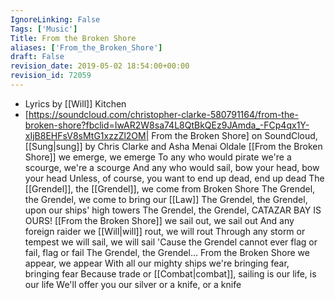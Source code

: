 ```yaml
---
IgnoreLinking: False
Tags: ['Music']
Title: From the Broken Shore
aliases: ['From_the_Broken_Shore']
draft: False
revision_date: 2019-05-02 18:54:00+00:00
revision_id: 72059
---
```


* Lyrics by [[Will]] Kitchen
* [https://soundcloud.com/christopher-clarke-580791164/from-the-broken-shore?fbclid=IwAR2W8sa74L8QtBkQEz9JAmda_-FCp4qx1Y-xIjB8EHFsV8sMtG1xzzZl2OM| From the Broken Shore] on SoundCloud, [[Sung|sung]] by Chris Clarke and Asha Menai Oldale 
[[From the Broken Shore]] we emerge, we emerge
To any who would pirate we're a scourge, we're a scourge
And any who would sail, bow your head, bow your head
Unless, of course, you want to end up dead, end up dead
The [[Grendel]], the [[Grendel]], we come from Broken Shore
The Grendel, the Grendel, we come to bring our [[Law]]
The Grendel, the Grendel, upon our ships' high towers
The Grendel, the Grendel, CATAZAR BAY IS OURS!
[[From the Broken Shore]] we sail out, we sail out
And any foreign raider we [[Will|will]] rout, we will rout
Through any storm or tempest we will sail, we will sail
'Cause the Grendel cannot ever flag or fail, flag or fail
The Grendel, the Grendel...
From the Broken Shore we appear, we appear
With all our mighty ships we're bringing fear, bringing fear
Because trade or [[Combat|combat]], sailing is our life, is our life
We'll offer you our silver or a knife, or a knife